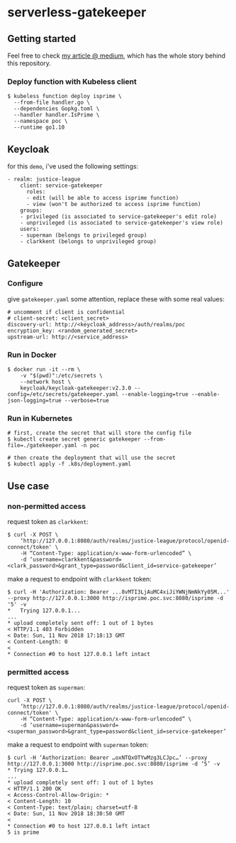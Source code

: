 # serverless-gatekeeper

## Getting started

Feel free to check [my article @ medium](https://medium.com/@vcorreaniche/securing-serverless-services-in-kubernetes-with-keycloak-gatekeeper-6d07583e7382), which has the whole story behind this repository.

### Deploy function with Kubeless client
```
$ kubeless function deploy isprime \
  --from-file handler.go \
  --dependencies Gopkg.toml \
  --handler handler.IsPrime \
  --namespace poc \
  --runtime go1.10
```

## Keycloak

for this `demo`, i've used the following settings:

```
- realm: justice-league
    client: service-gatekeeper
      roles:
      - edit (will be able to access isprime function)
      - view (won't be authorized to access isprime function)
    groups:
    - privileged (is associated to service-gatekeeper's edit role)
    - unprivileged (is associated to service-gatekeeper's view role)
    users:
    - superman (belongs to privileged group)
    - clarkkent (belongs to unprivileged group)
```

## Gatekeeper

### Configure

give `gatekeeper.yaml` some attention, replace these with some real values:

```
# uncomment if client is confidential
# client-secret: <client_secret>
discovery-url: http://<keycloak_address>/auth/realms/poc
encryption_key: <random_generated_secret>
upstream-url: http://<service_address>
```

### Run in Docker
```
$ docker run -it --rm \
    -v "$(pwd)":/etc/secrets \
    --network host \
    keycloak/keycloak-gatekeeper:v2.3.0 --config=/etc/secrets/gatekeeper.yaml --enable-logging=true --enable-json-logging=true --verbose=true
```

### Run in Kubernetes

```
# first, create the secret that will store the config file
$ kubectl create secret generic gatekeeper --from-file=./gatekeeper.yaml -n poc

# then create the deployment that will use the secret
$ kubectl apply -f .k8s/deployment.yaml
```

## Use case

### non-permitted access

request token as `clarkkent`:

```
$ curl -X POST \
    ‘http://127.0.0.1:8080/auth/realms/justice-league/protocol/openid-connect/token' \
    -H “Content-Type: application/x-www-form-urlencoded” \
    -d ‘username=clarkkent&password=<clark_password>&grant_type=password&client_id=service-gatekeeper’
```

make a request to endpoint with `clarkkent` token:

```
$ curl -H 'Authorization: Bearer ...8vMTI3LjAuMC4xiJiYWNjNmNkYy05M...' --proxy http://127.0.0.1:3000 http://isprime.poc.svc:8080/isprime -d '5' -v
*   Trying 127.0.0.1...
...
* upload completely sent off: 1 out of 1 bytes
< HTTP/1.1 403 Forbidden
< Date: Sun, 11 Nov 2018 17:18:13 GMT
< Content-Length: 0
< 
* Connection #0 to host 127.0.0.1 left intact
```

### permitted access

request token as `superman`:

```
curl -X POST \
    ‘http://127.0.0.1:8080/auth/realms/justice-league/protocol/openid-connect/token' \
    -H “Content-Type: application/x-www-form-urlencoded” \
    -d ‘username=superman&password=<superman_password>&grant_type=password&client_id=service-gatekeeper’
```

make a request to endpoint with `superman` token:

```
$ curl -H ‘Authorization: Bearer …oxNTQxOTYwMzg3LCJpc…’ --proxy http://127.0.0.1:3000 http://isprime.poc.svc:8080/isprime -d ‘5’ -v
* Trying 127.0.0.1…
...
* upload completely sent off: 1 out of 1 bytes
< HTTP/1.1 200 OK
< Access-Control-Allow-Origin: *
< Content-Length: 10
< Content-Type: text/plain; charset=utf-8
< Date: Sun, 11 Nov 2018 18:30:50 GMT
< 
* Connection #0 to host 127.0.0.1 left intact
5 is prime
```